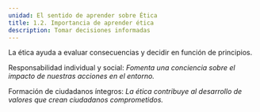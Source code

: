 ```yaml
---
unidad: El sentido de aprender sobre Ética
title: 1.2. Importancia de aprender ética
description: Tomar decisiones informadas
---
```


La ética ayuda a evaluar consecuencias y decidir en función de principios.

Responsabilidad individual y social: *Fomenta una conciencia sobre el impacto de nuestras acciones en el entorno.*

Formación de ciudadanos íntegros: *La ética contribuye al desarrollo de valores que crean ciudadanos comprometidos.*
